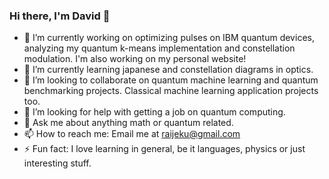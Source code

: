 ### Hi there, I'm David 👋

- 🔭 I’m currently working on optimizing pulses on IBM quantum devices, analyzing my quantum k-means implementation and constellation modulation. I'm also working on my personal website!
- 🌱 I’m currently learning japanese and constellation diagrams in optics.
- 👯 I’m looking to collaborate on quantum machine learning and quantum benchmarking projects. Classical machine learning application projects too.
- 🤔 I’m looking for help with getting a job on quantum computing.
- 💬 Ask me about anything math or quantum related.
- 📫 How to reach me: Email me at raijeku@gmail.com
- ⚡ Fun fact: I love learning in general, be it languages, physics or just interesting stuff.

<!--
**Raijeku/raijeku** is a ✨ _special_ ✨ repository because its `README.md` (this file) appears on your GitHub profile.

Here are some ideas to get you started:

- 🔭 I’m currently working on ...
- 🌱 I’m currently learning ...
- 👯 I’m looking to collaborate on ...
- 🤔 I’m looking for help with ...
- 💬 Ask me about ...
- 📫 How to reach me: ...
- 😄 Pronouns: ...
- ⚡ Fun fact: ...
-->
